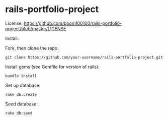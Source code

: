 # rails-portfolio-project

License:
https://github.com/boom100100/rails-portfolio-project/blob/master/LICENSE

Install:

Fork, then clone the repo:
```
git clone https://github.com/your-username/rails-portfolio-project.git
```

Install gems (see Gemfile for version of rails):

```
bundle install
```

Set up database:
```
rake db:create
```
Seed database:
```
rake db:seed
```

